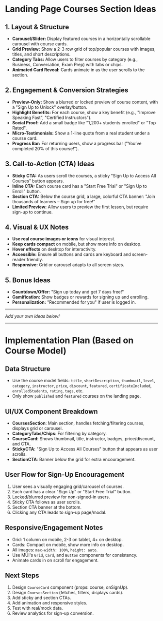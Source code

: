# Landing Page Courses Section Ideas

## 1. Layout & Structure

- **Carousel/Slider:** Display featured courses in a horizontally scrollable carousel with course cards.
- **Grid Preview:** Show a 2-3 row grid of top/popular courses with images, titles, and short descriptions.
- **Category Tabs:** Allow users to filter courses by category (e.g., Business, Conversation, Exam Prep) with tabs or chips.
- **Animated Card Reveal:** Cards animate in as the user scrolls to the section.

## 2. Engagement & Conversion Strategies

- **Preview-Only:** Show a blurred or locked preview of course content, with a "Sign Up to Unlock" overlay/button.
- **Highlight Benefits:** For each course, show a key benefit (e.g., "Improve Speaking Fast", "Certified Instructors").
- **Social Proof:** Add a small badge like "1,200+ students enrolled" or "Top Rated".
- **Micro-Testimonials:** Show a 1-line quote from a real student under a course card.
- **Progress Bar:** For returning users, show a progress bar ("You’ve completed 20% of this course!").

## 3. Call-to-Action (CTA) Ideas

- **Sticky CTA:** As users scroll the courses, a sticky "Sign Up to Access All Courses" button appears.
- **Inline CTA:** Each course card has a "Start Free Trial" or "Sign Up to Enroll" button.
- **Section CTA:** Below the course grid, a large, colorful CTA banner: "Join thousands of learners – Sign up for free!"
- **Limited Preview:** Allow users to preview the first lesson, but require sign-up to continue.

## 4. Visual & UX Notes

- **Use real course images or icons** for visual interest.
- **Keep cards compact** on mobile, but show more info on desktop.
- **Hover effects** on desktop for interactivity.
- **Accessible:** Ensure all buttons and cards are keyboard and screen-reader friendly.
- **Responsive:** Grid or carousel adapts to all screen sizes.

## 5. Bonus Ideas

- **Countdown/Offer:** "Sign up today and get 7 days free!"
- **Gamification:** Show badges or rewards for signing up and enrolling.
- **Personalization:** "Recommended for you" if user is logged in.

---

_Add your own ideas below!_

---

# Implementation Plan (Based on Course Model)

## Data Structure

- Use the course model fields: `title`, `shortDescription`, `thumbnail`, `level`, `category`, `instructor`, `price`, `discount`, `featured`, `certificateIncluded`, `enrolledStudents`, `rating`, `tags`, etc.
- Only show `published` and `featured` courses on the landing page.

## UI/UX Component Breakdown

- **CoursesSection**: Main section, handles fetching/filtering courses, displays grid or carousel.
- **CategoryTabs/Chips**: For filtering by category.
- **CourseCard**: Shows thumbnail, title, instructor, badges, price/discount, and CTA.
- **StickyCTA**: "Sign Up to Access All Courses" button that appears as user scrolls.
- **SectionCTA**: Banner below the grid for extra encouragement.

## User Flow for Sign-Up Encouragement

1. User sees a visually engaging grid/carousel of courses.
2. Each card has a clear "Sign Up" or "Start Free Trial" button.
3. Locked/blurred preview for non-signed-in users.
4. Sticky CTA follows as user scrolls.
5. Section CTA banner at the bottom.
6. Clicking any CTA leads to sign-up page/modal.

## Responsive/Engagement Notes

- Grid: 1 column on mobile, 2-3 on tablet, 4+ on desktop.
- Cards: Compact on mobile, show more info on desktop.
- All images: `max-width: 100%`, `height: auto`.
- Use MUI's `Grid`, `Card`, and `Button` components for consistency.
- Animate cards in on scroll for engagement.

## Next Steps

1. Design `CourseCard` component (props: course, onSignUp).
2. Design `CoursesSection` (fetches, filters, displays cards).
3. Add sticky and section CTAs.
4. Add animation and responsive styles.
5. Test with real/mock data.
6. Review analytics for sign-up conversion.
